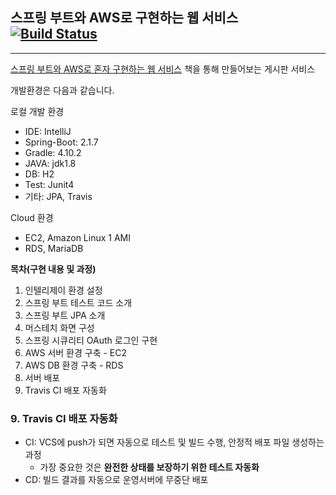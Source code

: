 ## 스프링 부트와 AWS로 구현하는 웹 서비스 [![Build Status](https://travis-ci.org/ReasonH/Spring-Boot.svg?branch=master)](https://travis-ci.org/ReasonH/Spring-Boot)

---
[스프링 부트와 AWS로 혼자 구현하는 웹 서비스](https://github.com/jojoldu/freelec-springboot2-webservice) 책을 통해 만들어보는 게시판 서비스


개발환경은 다음과 같습니다.

로컬 개발 환경

- IDE: IntelliJ
- Spring-Boot: 2.1.7
- Gradle: 4.10.2
- JAVA: jdk1.8
- DB: H2
- Test: Junit4
- 기타: JPA, Travis

Cloud 환경
- EC2, Amazon Linux 1 AMI
- RDS, MariaDB

**목차(구현 내용 및 과정)**
1. 인텔리제이 환경 설정
2. 스프링 부트 테스트 코드 소개
3. 스프링 부트 JPA 소개
4. 머스테치 화면 구성
5. 스프링 시큐리티 OAuth 로그인 구현
6. AWS 서버 환경 구축 - EC2
7. AWS DB 환경 구축 - RDS
8. 서버 배포
9. Travis CI 배포 자동화

### 9. Travis CI 배포 자동화

- CI: VCS에 push가 되면 자동으로 테스트 및 빌드 수행, 안정적 배포 파일 생성하는 과정
    - 가장 중요한 것은 **완전한 상태를 보장하기 위한 테스트 자동화**
- CD: 빌드 결과를 자동으로 운영서버에 무중단 배포
